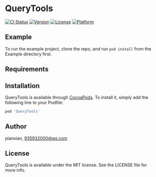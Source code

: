 # QueryTools

[![CI Status](https://img.shields.io/travis/pianxian/QueryTools.svg?style=flat)](https://travis-ci.org/pianxian/QueryTools)
[![Version](https://img.shields.io/cocoapods/v/QueryTools.svg?style=flat)](https://cocoapods.org/pods/QueryTools)
[![License](https://img.shields.io/cocoapods/l/QueryTools.svg?style=flat)](https://cocoapods.org/pods/QueryTools)
[![Platform](https://img.shields.io/cocoapods/p/QueryTools.svg?style=flat)](https://cocoapods.org/pods/QueryTools)

## Example

To run the example project, clone the repo, and run `pod install` from the Example directory first.

## Requirements

## Installation

QueryTools is available through [CocoaPods](https://cocoapods.org). To install
it, simply add the following line to your Podfile:

```ruby
pod 'QueryTools'
```

## Author

pianxian, 935932000@qq.com

## License

QueryTools is available under the MIT license. See the LICENSE file for more info.
